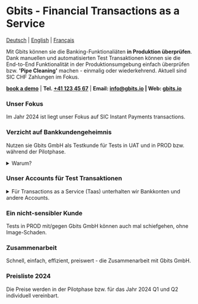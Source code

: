 
# Gbits - Financial Transactions as a Service
[Deutsch](https://www.example.org/) | [English](https://www.example.org/) | [Français](https://www.example.org/)  

Mit Gbits können sie die Banking-Funktionaliäten __in Produktion überprüfen__. Dank manuellen und automatisierten Test Transaktionen können sie die End-to-End Funktionalität in der Produktionsumgebung einfach überprüfen bzw. __'Pipe Cleaning'__ machen - einmalig oder wiederkehrend. Aktuell sind SIC CHF Zahlungen im Fokus.


__[book a demo](https://www.example.org/)__ | __Tel. <a href="tel:+41789230003">+41 123 45 67</a>__ | __Email: info@gbits.io | Web: <a href="">gbits.io</a>__  



### Unser Fokus
Im Jahr 2024 ist liegt unser Fokus auf SIC Instant Payments transactions.  

### Verzicht auf Bankkundengeheimnis
Nutzen sie Gbits GmbH als Testkunde für Tests in UAT und in PROD bzw. während der Pilotphase. 
   <details>
   <summary>Warum?</summary>
      <ol>
      <li>Test-Accounts in der Produktionsumgebung sind bei Audits ein Problem.</li>
      <li>Im Zusammenspiel mit einigen Plattformen dürfen in der Testumgebung keine Daten aus PROD verwendet werden.</li>
         </ol>
   </details>

### Unser Accounts für Test Transaktionen
   <details>
   <summary>Für Transactions as a Service (Taas) unterhalten wir Bankkonten und andere Accounts.</summary>
      <br >
<table>
  <tr>
    <th>Bank</th>
    <th>IBAN</th>
    <th>Beneficial Owner</th>
  </tr>
  <tr>
    <td>UBS (Schweiz) AG</td>
    <td>CH23498322982 </td>
    <td>Gbits GmbH, Zürich</td>
  </tr>
  <tr>
    <td>Raiffeisenbank </td>
    <td>CH7373733737</td>
    <td>Gbits GmbH, Zürich</td>
  </tr>
</table>
   </details>  

### Ein nicht-sensibler Kunde
Tests in PROD mit/gegen Gbits GmbH können auch mal schiefgehen, ohne Image-Schaden.  

### Zusammenarbeit 
Schnell, einfach, effizient, preiswert - die Zusammenarbeit mit Gbits GmbH.  

### Preisliste 2024
Die Preise werden in der Pilotphase bzw. für das Jahr 2024 Q1 und Q2 individuell vereinbart.
